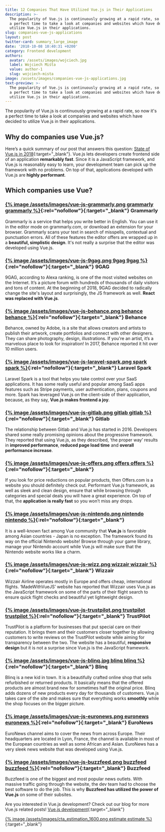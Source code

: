 ```yaml
---
title: 12 Companies That Have Utilized Vue.js in Their Applications
description: >-
  The popularity of Vue.js is continuously growing at a rapid rate, so now it's
  a perfect time to take a look at companies and websites which have decided to
  utilize Vue.js in their applications.
slug: companies-vue-js-applications
layout: post
twitter-card: summary_large_image
date: '2018-10-08 10:40:31 +0200'
category: Frontend development
authors:
  avatar: /assets/images/wojciech.jpg
  label: Wojciech Miśta
  value: author-1
  slug: wojciech-mista
image: /assets/images/companies-vue-js-applications.jpg
text-preview: >-
  The popularity of Vue.js is continuously growing at a rapid rate, so now it's
  a perfect time to take a look at companies and websites which have decided to
  utilize Vue.js in their applications.
---
```

The popularity of Vue.js is continuously growing at a rapid rate, so now it's a perfect time to take a look at companies and websites which have decided to utilize Vue.js in their applications.

## Why do companies use Vue.js?

Here’s a quick summary of our post that answers this question: [State of Vue.js in 2018](https://naturaily.com/blog/vue-js-2018){:target="_blank"}. Vue.js lets developers create frontend side of an application **remarkably fast**. Since it is a JavaScript framework, and Vue.js is reasonably easy to learn, your development team can pick up the framework with no problems. On top of that, applications developed with Vue.js are **highly performant**.

## Which companies use Vue?

### [{% image /assets/images/vue-js-grammarly.png grammarly grammarly %}](https://www.grammarly.com/){:rel="nofollow"}{:target="_blank"} Grammarly

Grammarly is a service that helps you write better in English. You can use it in the editor mode on grammarly.com, or download an extension for your browser. Grammarly scans your text in search of misspells, contextual and punctuation errors. All of these features the editor offers are wrapped up in a **beautiful, simplistic design**. It's not really a surprise that the editor was developed using Vue.js.

### [{% image /assets/images/vue-js-9gag.png 9gag 9gag %}](https://www.9gag.com/){:rel="nofollow"}{:target="_blank"} 9GAG

9GAG, according to Alexa ranking, is one of the most visited websites on the Internet. It’s a picture forum with hundreds of thousands of daily visitors and tons of content. At the beginning of 2018, 9GAG decided to radically change the site's layout and surprisingly, the JS framework as well. **React was replaced with Vue.js**.

### [{% image /assets/images/vue-js-behance.png behance behance %}](https://www.behance.net/){:rel="nofollow"}{:target="_blank"} Behance

Behance, owned by Adobe, is a site that allows creators and artists to publish their artwork, create portfolios and connect with other designers. They can share photography, design, illustrations. If you're an artist, it’s a marvelous place to look for inspiration! In 2017, Behance reported it hit over 10 million users.

### [{% image /assets/images/vue-js-laravel-spark.png spark spark %}](https://spark.laravel.com/){:rel="nofollow"}{:target="_blank"} Laravel Spark

Laravel Spark is a tool that helps you take control over your SaaS applications. It has some really useful and popular among SaaS apps features such as Stripe payments, user authentication, plans, coupons and more. Spark has leveraged Vue.js on the client-side of their application, because, as they say, **Vue.js makes frontend a joy**.

### [{% image /assets/images/vue-js-gitlab.png gitlab gitlab %}](https://gitlab.com/){:rel="nofollow"}{:target="_blank"} Gitlab

The relationship between Gitlab and Vue.js has started in 2016. Developers shared some really promising opinions about the progressive framework. They reported that using Vue.js, as they described, ‘the proper way’ results in **improved performance**, **reduced page load time** and **overall performance increase**.

### [{% image /assets/images/vue-js-offers.png offers offers %}](https://offers.com/){:rel="nofollow"}{:target="_blank"}

If you look for price reductions on popular products, then Offers.com is a website you should definitely check out. Performant Vue.js framework, as well as sleek and clean design, ensure that while browsing through categories and special deals you will have a great experience. On top of that, the **application is really fast** so you won’t miss any drops.

### [{% image /assets/images/vue-js-nintendo.png nintendo nintendo %}](https://nintendo.com/){:rel="nofollow"}{:target="_blank"}

It is a well-known fact among Vue community that **Vue.js** is favorable among Asian countries - Japan is no exception. The framework found its way on the official Nintendo website! Browse through your game library, manage your Nintendo account while Vue.js will make sure that the Nintendo website works like a charm.

### [{% image /assets/images/vue-js-wizz.png wizzair wizzair %}](https://wizzair.com/){:rel="nofollow"}{:target="_blank"} Wizzair

Wizzair Airline operates mostly in Europe and offers cheap, international flights. ‘MadeWithVueJS’ website has reported that Wizzair uses Vue.js as the JavaScript framework on some of the parts of their flight search to ensure quick flight checks and beautiful yet lightweight design.

### [{% image /assets/images/vue-js-trustpilot.png trustpilot trustpilot %}](https://trustpilot.com/){:rel="nofollow"}{:target="_blank"} TrustPilot

TrustPilot is a platform for businesses that put special care on their reputation. It brings them and their customers closer together by allowing customers to write reviews on the TrustPilot website while aiming for transparency between the two. The website has a beautiful, **responsive design** but it is not a surprise since Vue.js is the JavaScript framework.

### [{% image /assets/images/vue-js-blinq.jpg blinq blinq %}](https://www.blinq.com/){:rel="nofollow"}{:target="_blank"} Blinq

Blinq is a new kid in town. It is a beautifully crafted online shop that sells refurbished or returned products. It basically means that the offered products are almost brand new for sometimes half the original price. Blinq adds dozens of new products every day for thousands of customers. Vue.js takes care of the site and makes sure that everything works **smoothly** while the shop focuses on the bigger picture.

### [{% image /assets/images/vue-js-euronews.png euronews euronews %}](https://www.euronews.com/){:rel="nofollow"}{:target="_blank"} EuroNews

EuroNews channel aims to cover the news from across Europe. Their headquarters are located in Lyon, France, the channel is available in most of the European countries as well as some African and Asian. EuroNews has a very sleek news website that was developed using Vue.js.

### [{% image /assets/images/vue-js-buzzfeed.png buzzfeed buzzfeed %}](https://www.buzzfeed.com/){:rel="nofollow"}{:target="_blank"} Buzzfeed

Buzzfeed is one of the biggest and most popular news outlets. With massive traffic going through the website, the dev team had to choose the best software to do the job. This is why **Buzzfeed has utilized the power of Vue.js** on some of their subsites.

Are you interested in Vue.js development? Check out our blog for more Vue.js related posts! [Vue.js development](https://naturaily.com/blog/tags/vue-js-development/){:target="_blank"}

[{% image /assets/images/cta_estimation_1600.png estimate estimate %}](https://naturaily.com/get-an-estimate){:target="_blank"}
